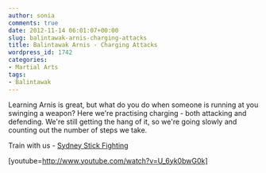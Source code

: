 ```yaml
---
author: sonia
comments: true
date: 2012-11-14 06:01:07+00:00
slug: balintawak-arnis-charging-attacks
title: Balintawak Arnis - Charging Attacks
wordpress_id: 1742
categories:
- Martial Arts
tags:
- Balintawak
---
```


Learning Arnis is great, but what do you do when someone is running at you swinging a weapon? Here we're practising charging - both attacking and defending. We're still getting the hang of it, so we're going slowly and counting out the number of steps we take.

Train with us - [Sydney Stick Fighting](http://www.meetup.com/sydney-stick-fighting)

[youtube=http://www.youtube.com/watch?v=U_6yk0bwG0k]


